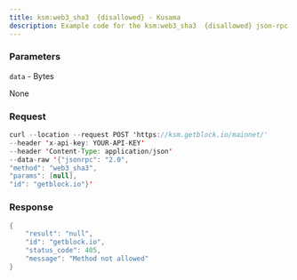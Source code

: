 ```yaml
---
title: ksm:web3_sha3  {disallowed} - Kusama
description: Example code for the ksm:web3_sha3  {disallowed} json-rpc method. Сomplete guide on how to use ksm:web3_sha3  {disallowed} json-rpc in GetBlock.io Web3 documentation.
---
```


### Parameters


`data` - Bytes

None

### Request

``` java
curl --location --request POST 'https://ksm.getblock.io/mainnet/' 
--header 'x-api-key: YOUR-API-KEY' 
--header 'Content-Type: application/json' 
--data-raw '{"jsonrpc": "2.0",
"method": "web3_sha3",
"params": [null],
"id": "getblock.io"}'
```

###  Response

``` java
{
    "result": "null",
    "id": "getblock.io",
    "status_code": 405,
    "message": "Method not allowed"
}
```

